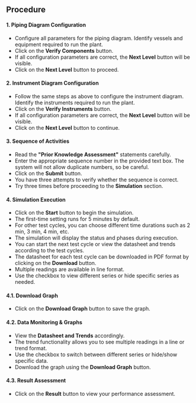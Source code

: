 ## Procedure

#### 1. Piping Diagram Configuration
- Configure all parameters for the piping diagram. Identify vessels and equipment required to run the plant.
- Click on the **Verify Components** button.
- If all configuration parameters are correct, the **Next Level** button will be visible.
- Click on the **Next Level** button to proceed.

#### 2. Instrument Diagram Configuration
- Follow the same steps as above to configure the instrument diagram. Identify the instruments required to run the plant.
- Click on the **Verify Instruments** button.
- If all configuration parameters are correct, the **Next Level** button will be visible.
- Click on the **Next Level** button to continue.

#### 3. Sequence of Activities
- Read the **"Prior Knowledge Assessment"** statements carefully.
- Enter the appropriate sequence number in the provided text box. The system will not allow duplicate numbers, so be careful.
- Click on the **Submit** button.
- You have three attempts to verify whether the sequence is correct.
- Try three times before proceeding to the **Simulation** section.

#### 4. Simulation Execution
- Click on the **Start** button to begin the simulation.
- The first-time setting runs for 5 minutes by default.
- For other test cycles, you can choose different time durations such as 2 min, 3 min, 4 min, etc.
- The simulation will display the status and phases during execution.
- You can start the next test cycle or view the datasheet and trends according to the test cycles.
- The datasheet for each test cycle can be downloaded in PDF format by clicking on the **Download** button.
- Multiple readings are available in line format.
- Use the checkbox to view different series or hide specific series as needed.

#### 4.1. Download Graph
- Click on the **Download Graph** button to save the graph.

#### 4.2. Data Monitoring & Graphs
- View the **Datasheet and Trends** accordingly.
- The trend functionality allows you to see multiple readings in a line or trend format.
- Use the checkbox to switch between different series or hide/show specific data.
- Download the graph using the **Download Graph** button.

#### 4.3. Result Assessment
- Click on the **Result** button to view your performance assessment.
